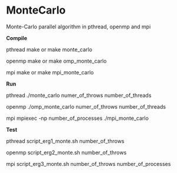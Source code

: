 # MonteCarlo
Monte-Carlo parallel algorithm in pthread, openmp and mpi

<b>Compile </b> 

pthread      make or make monte_carlo

openmp       make or make omp_monte_carlo

mpi          make or make mpi_monte_carlo

<b>Run </b> 

pthread      ./monte_carlo numer_of_throws number_of_threads

openmp       ./omp_monte_carlo numer_of_throws number_of_threads

mpi          mpiexec -np number_of_processes ./mpi_monte_carlo

<b> Test </b>

pthread     script_erg1_monte.sh number_of_throws
  
openmp      script_erg2_monte.sh number_of_throws

mpi         script_erg3_monte.sh number_of_throws number_of_processes
  
